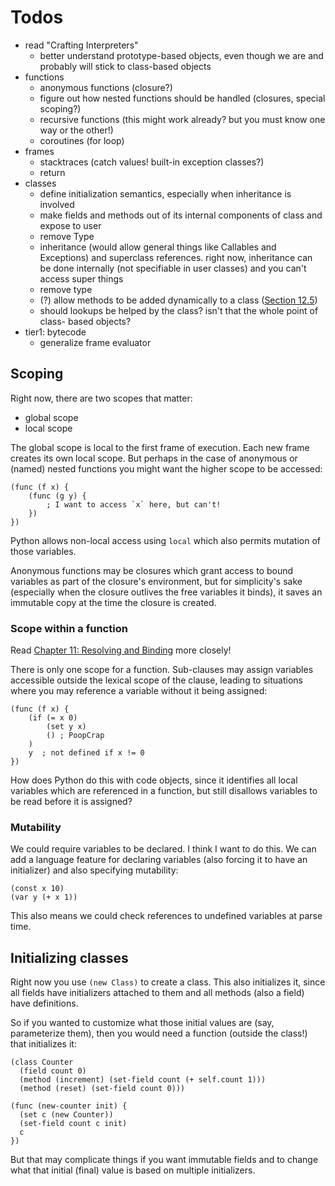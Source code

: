 # Todos

* read "Crafting Interpreters"
  - better understand prototype-based objects, even though we are and probably
    will stick to class-based objects
* functions  
  - anonymous functions (closure?)
  - figure out how nested functions should be handled (closures, special
    scoping?)
  - recursive functions (this might work already? but you must know one way or
    the other!)
  - coroutines (for loop)
* frames
  - stacktraces (catch values! built-in exception classes?)
  - return
* classes
  - define initialization semantics, especially when inheritance is involved
  - make fields and methods out of its internal components of class and expose
    to user
  - remove Type
  - inheritance (would allow general things like Callables and Exceptions) and
    superclass references. right now, inheritance can be done internally (not
    specifiable in user classes) and you can't access super things
  - remove type
  - (?) allow methods to be added dynamically to a class ([Section 12.5](https://craftinginterpreters.com/classes.html#methods-on-classes))
  - should lookups be helped by the class? isn't that the whole point of class-
    based objects?
* tier1: bytecode
  - generalize frame evaluator

## Scoping
Right now, there are two scopes that matter:

* global scope
* local scope

The global scope is local to the first frame of execution. Each new frame
creates its own local scope. But perhaps in the case of anonymous or (named)
nested functions you might want the higher scope to be accessed:

```
(func (f x) {
    (func (g y) {
        ; I want to access `x` here, but can't!
    })
})
```

Python allows non-local access using `local` which also permits mutation of
those variables. 

Anonymous functions may be closures which grant access to bound variables as
part of the closure's environment, but for simplicity's sake (especially when
the closure outlives the free variables it binds), it saves an immutable copy
at the time the closure is created.

### Scope within a function

Read [Chapter 11: Resolving and Binding](https://craftinginterpreters.com/resolving-and-binding.html)
more closely!

There is only one scope for a function. Sub-clauses may assign variables
accessible outside the lexical scope of the clause, leading to situations where
you may reference a variable without it being assigned:

```
(func (f x) {
    (if (= x 0)
        (set y x)
        () ; PoopCrap
    )
    y  ; not defined if x != 0
})
```

How does Python do this with code objects, since it identifies all local
variables which are referenced in a function, but still disallows variables
to be read before it is assigned?

### Mutability

We could require variables to be declared. I think I want to do this. We can
add a language feature for declaring variables (also forcing it to have an
initializer) and also specifying mutability:

```
(const x 10)
(var y (+ x 1))
```

This also means we could check references to undefined variables at parse time.

## Initializing classes

Right now you use `(new Class)` to create a class. This also initializes it,
since all fields have initializers attached to them and all methods (also a
field) have definitions.

So if you wanted to customize what those initial values are (say, parameterize
them), then you would need a function (outside the class!) that initializes
it:

```
(class Counter
  (field count 0)
  (method (increment) (set-field count (+ self.count 1)))
  (method (reset) (set-field count 0)))

(func (new-counter init) {
  (set c (new Counter))
  (set-field count c init)
  c
})
```



But that may complicate things if you want immutable fields and to change what
that initial (final) value is based on multiple initializers.
